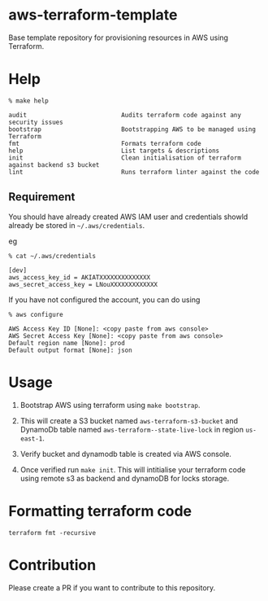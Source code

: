 # aws-terraform-template

Base template repository for provisioning resources in AWS using Terraform.

# Help

```
% make help

audit                          Audits terraform code against any security issues
bootstrap                      Bootstrapping AWS to be managed using Terraform
fmt                            Formats terraform code
help                           List targets & descriptions
init                           Clean initialisation of terraform against backend s3 bucket
lint                           Runs terraform linter against the code
```

## Requirement

You should have already created AWS IAM user and credentials showld already be stored in `~/.aws/credentials`.

eg

```
% cat ~/.aws/credentials

[dev]
aws_access_key_id = AKIATXXXXXXXXXXXXXX
aws_secret_access_key = LNouXXXXXXXXXXXXX
```

If you have not configured the account, you can do using
```
% aws configure

AWS Access Key ID [None]: <copy paste from aws console>
AWS Secret Access Key [None]: <copy paste from aws console>
Default region name [None]: prod
Default output format [None]: json
```

# Usage

1. Bootstrap AWS using terraform using `make bootstrap`.

2. This will create a S3 bucket named `aws-terraform-s3-bucket` and DynamoDb table named `aws-terraform--state-live-lock` in region `us-east-1`.

3. Verify bucket and dynamodb table is created via AWS console.

4. Once verified run `make init`. This will intitialise your terraform code using remote s3 as backend and dynamoDB for locks storage.



# Formatting terraform code
```
terraform fmt -recursive
```



# Contribution

Please create a PR if you want to contribute to this repository.